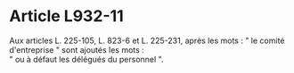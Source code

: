 # Article L932-11

Aux articles L. 225-105, L. 823-6 et L. 225-231, après les mots : " le comité d'entreprise " sont ajoutés les mots :\
" ou à défaut les délégués du personnel ".
